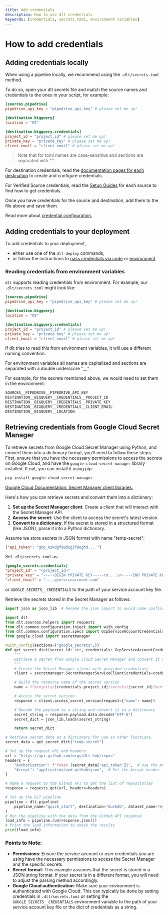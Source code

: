 ```yaml
---
title: Add credentials
description: How to use dlt credentials
keywords: [credentials, secrets.toml, environment variables]
---
```


# How to add credentials

## Adding credentials locally

When using a pipeline locally, we recommend using the `.dlt/secrets.toml` method.

To do so, open your dlt secrets file and match the source names and credentials to the ones in your
script, for example:

```toml
[sources.pipedrive]
pipedrive_api_key = "pipedrive_api_key" # please set me up!

[destination.bigquery]
location = "US"

[destination.bigquery.credentials]
project_id = "project_id" # please set me up!
private_key = "private_key" # please set me up!
client_email = "client_email" # please set me up!
```
> Note that for toml names are case-sensitive and sections are separated with ".".

For destination credentials, read the [documentation pages for each destination](../dlt-ecosystem/destinations) to create and configure
credentials.

For Verified Source credentials, read the [Setup Guides](../dlt-ecosystem/verified-sources) for each source to find how to get credentials.

Once you have credentials for the source and destination, add them to the file above and save them.

Read more about [credential configuration.](../general-usage/credentials)

## Adding credentials to your deployment

To add credentials to your deployment,

- either use one of the `dlt deploy` commands;
- or follow the instructions to [pass credentials via code](../general-usage/credentials/configuration#pass-credentials-as-code)
or [environment](../general-usage/credentials/config_providers#environment-provider).

### Reading credentials from environment variables

`dlt` supports reading credentials from environment. For example, our `.dlt/secrets.toml` might look like:

```toml
[sources.pipedrive]
pipedrive_api_key = "pipedrive_api_key" # please set me up!

[destination.bigquery]
location = "US"

[destination.bigquery.credentials]
project_id = "project_id" # please set me up!
private_key = "private_key" # please set me up!
client_email = "client_email" # please set me up!
```

If dlt tries to read this from environment variables, it will use a different naming convention.

For environment variables all names are capitalized and sections are separated with a double underscore "__".

For example, for the secrets mentioned above, we would need to set them in the environment:

```sh
SOURCES__PIPEDRIVE__PIPEDRIVE_API_KEY
DESTINATION__BIGQUERY__CREDENTIALS__PROJECT_ID
DESTINATION__BIGQUERY__CREDENTIALS__PRIVATE_KEY
DESTINATION__BIGQUERY__CREDENTIALS__CLIENT_EMAIL
DESTINATION__BIGQUERY__LOCATION
```

## Retrieving credentials from Google Cloud Secret Manager
To retrieve secrets from Google Cloud Secret Manager using Python, and convert them into a dictionary format, you'll need to follow these steps. First, ensure that you have the necessary permissions to access the secrets on Google Cloud, and have the `google-cloud-secret-manager` library installed. If not, you can install it using pip:

```sh
pip install google-cloud-secret-manager
```

[Google Cloud Documentation: Secret Manager client libraries.](https://cloud.google.com/secret-manager/docs/reference/libraries)

Here's how you can retrieve secrets and convert them into a dictionary:

1. **Set up the Secret Manager client**: Create a client that will interact with the Secret Manager API.
2. **Access the secret**: Use the client to access the secret's latest version.
3. **Convert to a dictionary**: If the secret is stored in a structured format (like JSON), parse it into a Python dictionary.

Assume we store secrets in JSON format with name "temp-secret":
```json
{"api_token": "ghp_Kskdgf98dugjf98ghd...."}
```

Set `.dlt/secrets.toml` as:

```toml
[google_secrets.credentials]
"project_id" = "<project_id>"
"private_key" = "-----BEGIN PRIVATE KEY-----\n....\n-----END PRIVATE KEY-----\n"
"client_email" = "....gserviceaccount.com"
```
or `GOOGLE_SECRETS__CREDENTIALS` to the path of your service account key file.

Retrieve the secrets stored in the Secret Manager as follows:

```py
import json as json_lib  # Rename the json import to avoid name conflict

import dlt
from dlt.sources.helpers import requests
from dlt.common.configuration.inject import with_config
from dlt.common.configuration.specs import GcpServiceAccountCredentials
from google.cloud import secretmanager

@with_config(sections=("google_secrets",))
def get_secret_dict(secret_id: str, credentials: GcpServiceAccountCredentials = dlt.secrets.value) -> dict:
    """
    Retrieve a secret from Google Cloud Secret Manager and convert it to a dictionary.
    """
    # Create the Secret Manager client with provided credentials
    client = secretmanager.SecretManagerServiceClient(credentials=credentials.to_native_credentials())

    # Build the resource name of the secret version
    name = f"projects/{credentials.project_id}/secrets/{secret_id}/versions/latest"

    # Access the secret version
    response = client.access_secret_version(request={"name": name})

    # Decode the payload to a string and convert it to a dictionary
    secret_string = response.payload.data.decode("UTF-8")
    secret_dict = json_lib.loads(secret_string)

    return secret_dict

# Retrieve secret data as a dictionary for use in other functions.
secret_data = get_secret_dict("temp-secret")

# Set up the request URL and headers
url = "https://api.github.com/orgs/dlt-hub/repos"
headers = {
    "Authorization": f"token {secret_data['api_token']}",  # Use the API token from the secret data
    "Accept": "application/vnd.github+json",  # Set the Accept header for GitHub API
}

# Make a request to the GitHub API to get the list of repositories
response = requests.get(url, headers=headers)

# Set up the DLT pipeline
pipeline = dlt.pipeline(
    pipeline_name="quick_start", destination="duckdb", dataset_name="mydata"
)
# Run the pipeline with the data from the GitHub API response
load_info = pipeline.run(response.json())
# Print the load information to check the results
print(load_info)
```

### Points to Note:

- **Permissions**: Ensure the service account or user credentials you are using have the necessary permissions to access the Secret Manager and the specific secrets.
- **Secret format**: This example assumes that the secret is stored in a JSON string format. If your secret is in a different format, you will need to adjust the parsing method accordingly.
- **Google Cloud authentication**: Make sure your environment is authenticated with Google Cloud. This can typically be done by setting credentials in `.dlt/secrets.toml` or setting the `GOOGLE_SECRETS__CREDENTIALS` environment variable to the path of your service account key file or the dict of credentials as a string.